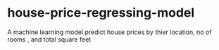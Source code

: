 # house-price-regressing-model
A machine learning model predict house prices by thier location, no of rooms , and total square feet
